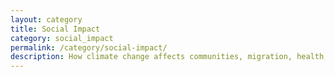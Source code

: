 ```yaml
---
layout: category
title: Social Impact
category: social_impact
permalink: /category/social-impact/
description: How climate change affects communities, migration, health, and social justice
---
```

